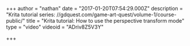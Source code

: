 +++
author = "nathan"
date = "2017-01-20T07:54:29.000Z"
description = "Krita tutorial series: //gdquest.com/game-art-quest/volume-1/course-public/"
title = "Krita tutorial: How to use the perspective transform mode"
type = "video"
videoid = "ADriv8Z5V3Y"

+++

